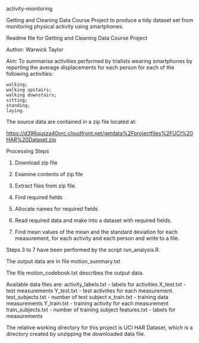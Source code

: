 activity-monitoring

Getting and Cleaning Data Course Project to produce a tidy dataset set from monitoring physical activity using smartphones.

Readme file for Getting and Cleaning Data Course Project

Author: Warwick Taylor

Aim: To summarise activities performed by trialists wearing smartphones by reporting the average displacements for each person for each of the following activities:

    walking;
    walking upstairs;
    walking downstairs;
    sitting;
    standing;
    laying.

The source data are contained in a zip file located at:

https://d396qusza40orc.cloudfront.net/getdata%2Fprojectfiles%2FUCI%20HAR%20Dataset.zip

Processing Steps

1.    Download zip file

2.    Examine contents of zip file

3.    Extract files from zip file.

4.    Find required fields

5.    Allocate names for required fields

6.    Read required data and make into a dataset with required fields.

7.   Find mean values of the mean and the standard deviation for each measurement, for each activity and each person
     and write to a file.

Steps 3 to 7 have been performed by the script run_analysis.R.

The output data are in file motion_summary.txt

The file motion_codebook.txt describes the output data.

Available data files are:
activity_labels.txt - labels for activities
X_test.txt - test measurements
Y_test.txt - test activities for each measurement.
test_subjects.txt - number of test subject
x_train.txt - training data measurements
Y_train.txt - training activity for each measurement
train_subjects.txt - number of training subject
features.txt - labels for measurements

The relative working directory for this project is UCI HAR Dataset, which is a directory created by unzipping the downloaded data file.


